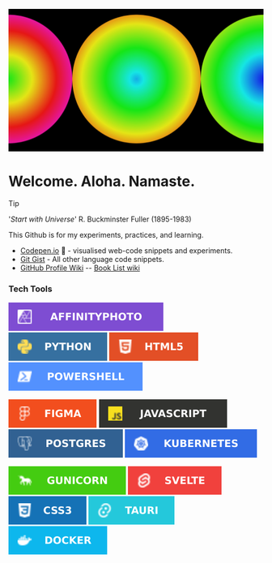 ![Custom Header](customheader-rdi-Flt-jg95.svg)

# Welcome. Aloha. Namaste.

> [!TIP]
> '_Start with Universe_' R. Buckminster Fuller (1895-1983)

This Github is for my experiments, practices, and learning.

- [Codepen.io](https://codepen.io/GRibbans) 🔗 - visualised web-code snippets and experiments.
- [Git Gist](https://gist.github.com/GRibbans) - All other language code snippets.
- [GitHub Profile Wiki](https://github.com/GRibbans/Gribbans/wiki)
-- [Book List wiki](https://github.com/GRibbans/Gribbans/wiki/Book-List)
  
### Tech Tools 

![affinityphoto](https://raw.githubusercontent.com/GRibbans/Gribbans/main/svg-logos/affinityphoto.svg)
![python.svg](https://raw.githubusercontent.com/GRibbans/Gribbans/main/svg-logos/python.svg)
![html5.svg](https://raw.githubusercontent.com/GRibbans/Gribbans/main/svg-logos/html5.svg)
![powershell.svg](https://raw.githubusercontent.com/GRibbans/Gribbans/main/svg-logos/powershell.svg)

![figma.svg](https://raw.githubusercontent.com/GRibbans/Gribbans/main/svg-logos/figma.svg)
![javascript.svg](https://raw.githubusercontent.com/GRibbans/Gribbans/main/svg-logos/javascript.svg)
![postgres.svg](https://raw.githubusercontent.com/GRibbans/Gribbans/main/svg-logos/postgres.svg)
![kubernetes.svg](https://raw.githubusercontent.com/GRibbans/Gribbans/main/svg-logos/kubernetes.svg)

![gunicorn.svg](https://raw.githubusercontent.com/GRibbans/Gribbans/main/svg-logos/gunicorn.svg)
![svelte.svg](https://raw.githubusercontent.com/GRibbans/Gribbans/main/svg-logos/svelte.svg)
![css3.svg](https://raw.githubusercontent.com/GRibbans/Gribbans/main/svg-logos/css3.svg)
![tauri.svg](https://raw.githubusercontent.com/GRibbans/Gribbans/main/svg-logos/tauri.svg)
![docker](https://raw.githubusercontent.com/GRibbans/Gribbans/main/svg-logos/docker.svg)


<!-- 

## My C.P.D.
As I progress, [myObsidian@Vercel](https://myobsidian.vercel.app/) will track subject areas.
### The route
Courses at Hyperskill, Freecodecamp, Killercoda, Scrimba, Codeacademy, and HarvardX.

- [HTML5, CSS3 @ Scrimba](https://scrimba.com/learn/htmlandcss) to update
- [Javascript @ Scrimba](https://scrimba.com/learn/learnjavascript) to update.
- [CS for Python Programming @ HarvardX](https://www.edx.org/certificates/professional-certificate/harvardx-computer-science-for-python-programming) into new ground.

- Python app logic
  - Hyperskill course: ###
  - Hyperskill course: ###
  - Hyperskill course: ###
- Python UI
  - Eel or
  - Delphi-FMX-Python or
  - Tkinter (modern or bootstrap versions)
- **Python Project**
  - Three product ideas being researched, requirements written etc.
  - Groundwork already in progress within RITC Jira
- Webstack (HTML5/CSS3/JS)
  - **WebStack Project**
    - githubpages site
    - product site / sites
    - A SAAS tool functional slice back to front.
- Cloud Infra.
- Git, Git as remote/public hosting, Git as local/private hosting
- Jira??? 50/50
- AI - local (in progress), private hosted (AWS etc.), preparation of training material, training process, storage and redeployment of aligned AI.
- Dirty-hands projects, contribute to FOSS projects
--> 
